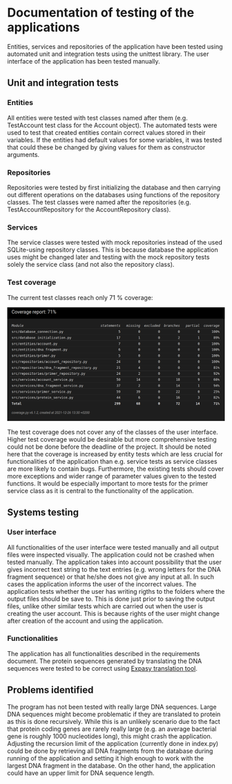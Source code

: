 # Documentation of testing of the applications

Entities, services and repositories of the application have been tested using automated unit and integration tests using the unittest library. The user interface of the application has been tested manually.

## Unit and integration tests

### Entities

All entities were tested with test classes named after them (e.g. TestAccount test class for the Account object). The automated tests were used to test that created entities contain correct values stored in their variables. If the entities had default values for some variables, it was tested that could these be changed by giving values for them as constructor arguments.

### Repositories

Repositories were tested by first initializing the database and then carrying out different operations on the databases using functions of the repository classes. The test classes were named after the repositories (e.g. TestAccountRepository for the AccountRepository class).

### Services

The service classes were tested with mock repositories instead of the used SQLite-using repository classes. This is because database the application uses might be changed later and testing with the mock repository tests solely the service class (and not also the repository class).

### Test coverage

The current test classes reach only 71 % coverage:

![image](https://github.com/MattiKannisto/ot-harjoitustyo/blob/master/dokumentaatio/kuvat/coverage_report)

The test coverage does not cover any of the classes of the user interface. Higher test coverage would be desirable but more comprehensive testing could not be done before the deadline of the project. It should be noted here that the coverage is increased by entity tests which are less crucial for functionalities of the application than e.g. service tests as service classes are more likely to contain bugs. Furthermore, the existing tests should cover more exceptions and wider range of parameter values given to the tested functions. It would be especially important to more tests for the primer service class as it is central to the functionality of the application.

## Systems testing

### User interface

All functionalities of the user interface were tested manually and all output files were inspected visually. The application could not be crashed when tested manually. The application takes into account possibility that the user gives incorrect text string to the text entries (e.g. wrong letters for the DNA fragment sequence) or that he/she does not give any input at all. In such cases the application informs the user of the incorrect values. The application tests whether the user has writing rigths to the folders where the output files should be save to. This is done just prior to saving the output files, unlike other similar tests which are carried out when the user is creating the user account. This is because rights of the user might change after creation of the account and using the application.

### Functionalities

The application has all functionalities described in the requirements document. The protein sequences generated by translating the DNA sequences were tested to be correct using [Expasy translation tool](https://web.expasy.org/translate/).

## Problems identified

The program has not been tested with really large DNA sequences. Large DNA sequences might become problematic if they are translated to protein as this is done recursively. While this is an unlikely scenario due to the fact that protein coding genes are rarely really large (e.g. an average bacterial gene is roughly 1000 nucleotides long), this might crash the application. Adjusting the recursion limit of the application (currently done in index.py) could be done by retrieving all DNA fragments from the database during running of the application and setting it high enough to work with the largest DNA fragment in the database. On the other hand, the application could have an upper limit for DNA sequence length.
